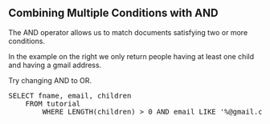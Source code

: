 ## Combining Multiple Conditions with AND

The AND operator allows us to match documents satisfying two or more conditions.

In the example on the right we only return people having at least one child and having a gmail address.

Try changing AND to OR.

<pre id="example">
SELECT fname, email, children
    FROM tutorial 
        WHERE LENGTH(children) > 0 AND email LIKE '%@gmail.com'
</pre>